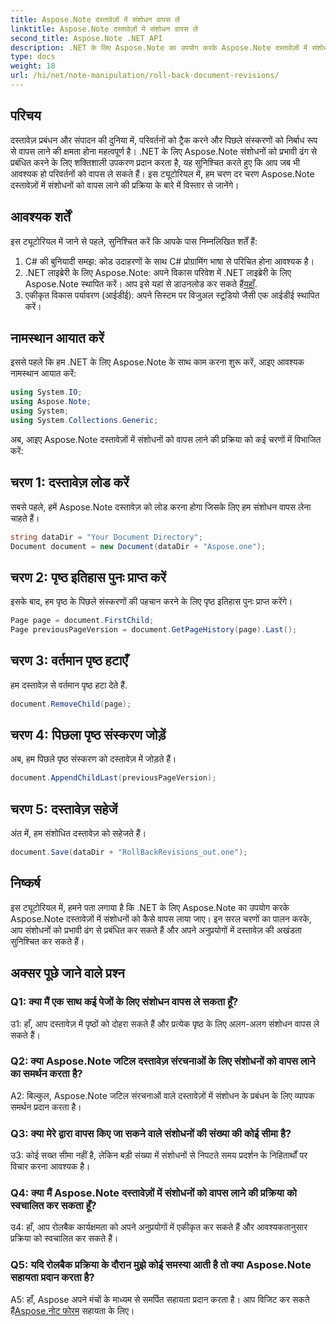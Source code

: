 ```yaml
---
title: Aspose.Note दस्तावेज़ों में संशोधन वापस लें
linktitle: Aspose.Note दस्तावेज़ों में संशोधन वापस लें
second_title: Aspose.Note .NET API
description: .NET के लिए Aspose.Note का उपयोग करके Aspose.Note दस्तावेज़ों में संशोधनों को प्रभावी ढंग से प्रबंधित करना सीखें। संशोधनों को निर्बाध रूप से वापस लाने के लिए चरण-दर-चरण मार्गदर्शिका का पालन करें।
type: docs
weight: 18
url: /hi/net/note-manipulation/roll-back-document-revisions/
---
```

## परिचय

दस्तावेज़ प्रबंधन और संपादन की दुनिया में, परिवर्तनों को ट्रैक करने और पिछले संस्करणों को निर्बाध रूप से वापस लाने की क्षमता होना महत्वपूर्ण है। .NET के लिए Aspose.Note संशोधनों को प्रभावी ढंग से प्रबंधित करने के लिए शक्तिशाली उपकरण प्रदान करता है, यह सुनिश्चित करते हुए कि आप जब भी आवश्यक हो परिवर्तनों को वापस ले सकते हैं। इस ट्यूटोरियल में, हम चरण दर चरण Aspose.Note दस्तावेज़ों में संशोधनों को वापस लाने की प्रक्रिया के बारे में विस्तार से जानेंगे।

## आवश्यक शर्तें

इस ट्यूटोरियल में जाने से पहले, सुनिश्चित करें कि आपके पास निम्नलिखित शर्तें हैं:

1. C# की बुनियादी समझ: कोड उदाहरणों के साथ C# प्रोग्रामिंग भाषा से परिचित होना आवश्यक है।
2.  .NET लाइब्रेरी के लिए Aspose.Note: अपने विकास परिवेश में .NET लाइब्रेरी के लिए Aspose.Note स्थापित करें। आप इसे यहां से डाउनलोड कर सकते हैं[यहाँ](https://releases.aspose.com/note/net/).
3. एकीकृत विकास पर्यावरण (आईडीई): अपने सिस्टम पर विजुअल स्टूडियो जैसी एक आईडीई स्थापित करें।

## नामस्थान आयात करें

इससे पहले कि हम .NET के लिए Aspose.Note के साथ काम करना शुरू करें, आइए आवश्यक नामस्थान आयात करें:

```csharp
using System.IO;
using Aspose.Note;
using System;
using System.Collections.Generic;
```

अब, आइए Aspose.Note दस्तावेज़ों में संशोधनों को वापस लाने की प्रक्रिया को कई चरणों में विभाजित करें:

## चरण 1: दस्तावेज़ लोड करें

सबसे पहले, हमें Aspose.Note दस्तावेज़ को लोड करना होगा जिसके लिए हम संशोधन वापस लेना चाहते हैं।

```csharp
string dataDir = "Your Document Directory";
Document document = new Document(dataDir + "Aspose.one");
```

## चरण 2: पृष्ठ इतिहास पुनः प्राप्त करें

इसके बाद, हम पृष्ठ के पिछले संस्करणों की पहचान करने के लिए पृष्ठ इतिहास पुनः प्राप्त करेंगे।

```csharp
Page page = document.FirstChild;
Page previousPageVersion = document.GetPageHistory(page).Last();
```

## चरण 3: वर्तमान पृष्ठ हटाएँ

हम दस्तावेज़ से वर्तमान पृष्ठ हटा देते हैं.

```csharp
document.RemoveChild(page);
```

## चरण 4: पिछला पृष्ठ संस्करण जोड़ें

अब, हम पिछले पृष्ठ संस्करण को दस्तावेज़ में जोड़ते हैं।

```csharp
document.AppendChildLast(previousPageVersion);
```

## चरण 5: दस्तावेज़ सहेजें

अंत में, हम संशोधित दस्तावेज़ को सहेजते हैं।

```csharp
document.Save(dataDir + "RollBackRevisions_out.one");
```

## निष्कर्ष

इस ट्यूटोरियल में, हमने पता लगाया है कि .NET के लिए Aspose.Note का उपयोग करके Aspose.Note दस्तावेज़ों में संशोधनों को कैसे वापस लाया जाए। इन सरल चरणों का पालन करके, आप संशोधनों को प्रभावी ढंग से प्रबंधित कर सकते हैं और अपने अनुप्रयोगों में दस्तावेज़ की अखंडता सुनिश्चित कर सकते हैं।

## अक्सर पूछे जाने वाले प्रश्न

### Q1: क्या मैं एक साथ कई पेजों के लिए संशोधन वापस ले सकता हूँ?

उ1: हाँ, आप दस्तावेज़ में पृष्ठों को दोहरा सकते हैं और प्रत्येक पृष्ठ के लिए अलग-अलग संशोधन वापस ले सकते हैं।

### Q2: क्या Aspose.Note जटिल दस्तावेज़ संरचनाओं के लिए संशोधनों को वापस लाने का समर्थन करता है?

A2: बिल्कुल, Aspose.Note जटिल संरचनाओं वाले दस्तावेज़ों में संशोधन के प्रबंधन के लिए व्यापक समर्थन प्रदान करता है।

### Q3: क्या मेरे द्वारा वापस किए जा सकने वाले संशोधनों की संख्या की कोई सीमा है?

उ3: कोई सख्त सीमा नहीं है, लेकिन बड़ी संख्या में संशोधनों से निपटते समय प्रदर्शन के निहितार्थों पर विचार करना आवश्यक है।

### Q4: क्या मैं Aspose.Note दस्तावेज़ों में संशोधनों को वापस लाने की प्रक्रिया को स्वचालित कर सकता हूँ?

उ4: हाँ, आप रोलबैक कार्यक्षमता को अपने अनुप्रयोगों में एकीकृत कर सकते हैं और आवश्यकतानुसार प्रक्रिया को स्वचालित कर सकते हैं।

### Q5: यदि रोलबैक प्रक्रिया के दौरान मुझे कोई समस्या आती है तो क्या Aspose.Note सहायता प्रदान करता है?

 A5: हाँ, Aspose अपने मंचों के माध्यम से समर्पित सहायता प्रदान करता है। आप विजिट कर सकते हैं[Aspose.नोट फोरम](https://forum.aspose.com/c/note/28) सहायता के लिए।